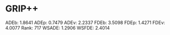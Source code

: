 # GRIP++

ADEb: 1.8641
ADEp: 0.7479
ADEv: 2.2337
FDEb: 3.5098
FDEp: 1.4271
FDEv: 4.0077
Rank: 717
WSADE: 1.2906
WSFDE: 2.4014